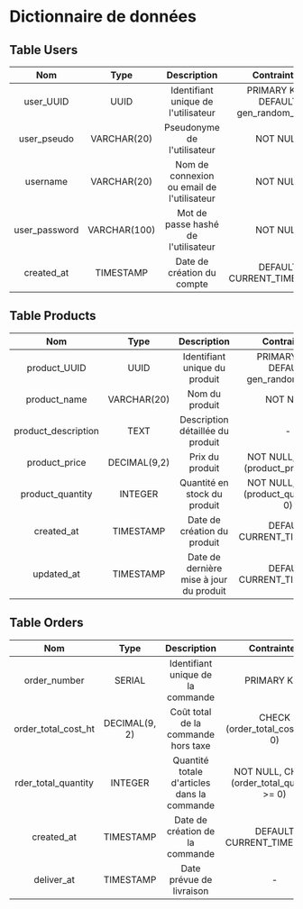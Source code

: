 # Dictionnaire de données

## Table Users

<table>
    <thead>
        <tr>
            <th width=5000>Nom</th>
            <th width=5000>Type</th>
            <th width=5000>Description</th>
            <th width=5000>Contraintes</th>
        </tr>
    </thead>
    <tbody>
        <tr>
            <td align="center">user_UUID</td>
            <td align="center">UUID</td>
            <td align="center">Identifiant unique de l'utilisateur</td>
            <td align="center">PRIMARY KEY, DEFAULT gen_random_uuid()</td>
        </tr>
        <tr>
            <td align="center">user_pseudo</td>
            <td align="center">VARCHAR(20)</td>
            <td align="center">Pseudonyme de l'utilisateur</td>
            <td align="center">NOT NULL</td>
        </tr>
        <tr>
            <td align="center">username</td>
            <td align="center">VARCHAR(20)</td>
            <td align="center">Nom de connexion ou email de l'utilisateur</td>
            <td align="center">NOT NULL</td>
        </tr>
        <tr>
            <td align="center">user_password</td>
            <td align="center">VARCHAR(100)</td>
            <td align="center">Mot de passe hashé de l'utilisateur</td>
            <td align="center">NOT NULL</td>
        </tr>
        <tr>
            <td align="center">created_at</td>
            <td align="center">TIMESTAMP</td>
            <td align="center">Date de création du compte</td>
            <td align="center">DEFAULT CURRENT_TIMESTAMP</td>
        </tr>
    </tbody>
</table>

## Table Products

<table>
    <thead>
        <tr>
            <th width=5000>Nom</th>
            <th width=5000>Type</th>
            <th width=5000>Description</th>
            <th width=5000>Contraintes</th>
        </tr>
    </thead>
    <tbody>
        <tr>
            <td align="center">product_UUID</td>
            <td align="center">UUID</td>
            <td align="center">Identifiant unique du produit</td>
            <td align="center">PRIMARY KEY, DEFAULT gen_random_uuid()</td>
        </tr>
        <tr>
            <td align="center">product_name</td>
            <td align="center">VARCHAR(20)</td>
            <td align="center">Nom du produit</td>
            <td align="center">NOT NULL</td>
        </tr>
        <tr>
            <td align="center">product_description</td>
            <td align="center">TEXT</td>
            <td align="center">Description détaillée du produit</td>
            <td align="center">-</td>
        </tr>
        <tr>
            <td align="center">product_price</td>
            <td align="center">DECIMAL(9,2)</td>
            <td align="center">Prix du produit</td>
            <td align="center">NOT NULL, CHECK (product_price &gt;= 0)</td>
        </tr>
        <tr>
            <td align="center">product_quantity</td>
            <td align="center">INTEGER</td>
            <td align="center">Quantité en stock du produit</td>
            <td align="center">NOT NULL, CHECK (product_quantity &gt;= 0)</td>
        </tr>
        <tr>
            <td align="center">created_at</td>
            <td align="center">TIMESTAMP</td>
            <td align="center">Date de création du produit</td>
            <td align="center">DEFAULT CURRENT_TIMESTAMP</td>
        </tr>
        <tr>
            <td align="center">updated_at</td>
            <td align="center">TIMESTAMP</td>
            <td align="center">Date de dernière mise à jour du produit</td>
            <td align="center">DEFAULT CURRENT_TIMESTAMP</td>
        </tr>
    </tbody>
</table>

## Table Orders

<table>
    <thead>
        <tr>
            <th width=5000>Nom</th>
            <th width=5000>Type</th>
            <th width=5000>Description</th>
            <th width=5000>Contraintes</th>
        </tr>
    </thead>
    <tbody>
        <tr>
            <td align="center">order_number</td>
            <td align="center">SERIAL</td>
            <td align="center">Identifiant unique de la commande</td>
            <td align="center">PRIMARY KEY</td>
        </tr>
        <tr>
            <td align="center">order_total_cost_ht</td>
            <td align="center">DECIMAL(9, 2)</td>
            <td align="center">Coût total de la commande hors taxe</td>
            <td align="center">CHECK (order_total_cost_ht &gt;= 0)</td>
        </tr>
        <tr>
            <td align="center">rder_total_quantity</td>
            <td align="center">INTEGER</td>
            <td align="center">Quantité totale d'articles dans la commande</td>
            <td align="center">NOT NULL, CHECK (order_total_quantity &gt;= 0)</td>
        </tr>
        <tr>
            <td align="center">created_at</td>
            <td align="center">TIMESTAMP</td>
            <td align="center">Date de création de la commande</td>
            <td align="center">DEFAULT CURRENT_TIMESTAMP</td>
        </tr>
        <tr>
            <td align="center">deliver_at</td>
            <td align="center">TIMESTAMP</td>
            <td align="center">Date prévue de livraison</td>
            <td align="center">-</td>
        </tr>
    </tbody>
</table>